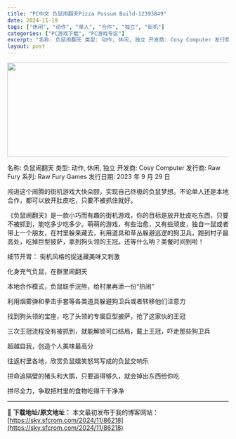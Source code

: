 ```yaml
---
title: "PC中文 负鼠闹翻天Pizza Possum Build-12393849"
date: 2024-11-19
tags: ["休闲", "动作", "单人", "合作", "独立", "街机"]
categories: ["PC游戏下载", "PC游戏专区"]
excerpt: "名称: 负鼠闹翻天 类型: 动作, 休闲, 独立 开发商: Cosy Computer 发行商: Raw Fury 系列: Raw Fury Games 发行日期: 2023 年 9 月 29 日 闯进这个闹腾的街机游戏大快朵颐，实现自己终极的负鼠梦想。不论单人还是本地合作，都可以放开肚皮吃，只要不&hellip;"
layout: post
---
```


<img class="aligncenter size-full wp-image-86219" src="https://sky.sfcrom.com/wp-content/uploads/2024/11/2024111903174846.webp" alt="" width="660" height="215" />

名称: 负鼠闹翻天
类型: 动作, 休闲, 独立
开发商: Cosy Computer
发行商: Raw Fury
系列: Raw Fury Games
发行日期: 2023 年 9 月 29 日

闯进这个闹腾的街机游戏大快朵颐，实现自己终极的负鼠梦想。不论单人还是本地合作，都可以放开肚皮吃，只要不被抓住就好。

《负鼠闹翻天》是一款小巧而有趣的街机游戏，你的目标是放开肚皮吃东西，只要不被抓到，能吃多少吃多少。萌萌的游戏，有些治愈，又有些顽皮，独自一鼠或者带上一个朋友，在村里躲来藏去，利用道具和草丛躲避巡逻的狗卫兵，跑到村子最高处，吃掉巨型披萨，拿到狗头领的王冠。还等什么呐？美餐时间到啦！

细节开胃：
街机风格的捉迷藏美味又刺激

化身充气负鼠，在群里闹翻天

本地合作模式，负鼠联手浣熊，给村里再添一份“热闹”

利用烟雾弹和拳击手套等各类道具躲避狗卫兵或者转移他们注意力

找到狗头领的宝座，吃了头领的专属巨型披萨，抢了这家伙的王冠

三次王冠流程没有被抓到，就能解锁可口结局，戴上王冠，吓走那些狗卫兵

超越自我，创造个人美味最高分

往返村里各地，欣赏负鼠嬉笑怒骂写成的负鼠交响乐

拼命追隔壁的猪头和大鹅，只要追得够久，就会掉出东西给你吃

拼尽全力，争取把村里的食物吃得干干净净

---
📖 **下载地址/原文地址：** 本文最初发布于我的博客网站：[https://sky.sfcrom.com/2024/11/86218](https://sky.sfcrom.com/2024/11/86218)
